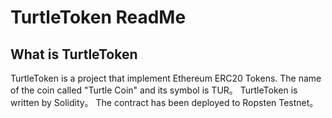 # TurtleToken ReadMe

## What is TurtleToken

TurtleToken is a project that implement Ethereum ERC20 Tokens. The name of the coin called "Turtle Coin" and its symbol is TUR。 TurtleToken is written by Solidity。 The contract has been deployed to Ropsten Testnet。

